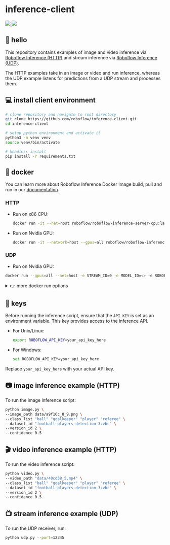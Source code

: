 # inference-client

<a href="https://universe.roboflow.com/roboflow-jvuqo/football-players-detection-3zvbc">
    <img src="https://app.roboflow.com/images/download-dataset-badge.svg"></img>
</a>
<a href="https://universe.roboflow.com/roboflow-jvuqo/football-players-detection-3zvbc/model/">
    <img src="https://app.roboflow.com/images/try-model-badge.svg"></img>
</a>

## 👋 hello

This repository contains examples of image and video inference via [Roboflow Inference (HTTP)](https://github.com/roboflow/inference) and stream inference via [Roboflow Inference (UDP)](https://github.com/roboflow/inference).

The HTTP examples take in an image or video and run inference, whereas the UDP example listens for predictions from a UDP stream and processes them.

## 💻 install client environment

```bash
# clone repository and navigate to root directory
git clone https://github.com/roboflow/inference-client.git
cd inference-client

# setup python environment and activate it
python3 -m venv venv
source venv/bin/activate

# headless install
pip install -r requirements.txt
```

## 🐋 docker

You can learn more about Roboflow Inference Docker Image build, pull and run in our [documentation](https://roboflow.github.io/inference/quickstart/docker/).

### HTTP

- Run on x86 CPU:

  ```bash
  docker run -it --net=host roboflow/roboflow-inference-server-cpu:latest
  ```

- Run on Nvidia GPU:

  ```bash
  docker run -it --network=host --gpus=all roboflow/roboflow-inference-server-gpu:latest
  ```

### UDP

- Run on Nvidia GPU:

```bash
docker run --gpus=all --net=host -e STREAM_ID=0 -e MODEL_ID=<> -e ROBOFLOW_API_KEY=<> roboflow/roboflow-inference-server-udp-gpu:latest
```

<details close>
<summary>👉 more docker run options</summary>

### HTTP

- Run on arm64 CPU:

  ```bash
  docker run -p 9001:9001 roboflow/roboflow-inference-server-arm-cpu:latest
  ```

- Run on Nvidia Jetson with JetPack `4.x`:

  ```bash
  docker run --privileged --net=host --runtime=nvidia roboflow/roboflow-inference-server-jetson:latest
  ```

- Run on Nvidia Jetson with JetPack `5.x`:

  ```bash
  docker run --privileged --net=host --runtime=nvidia roboflow/roboflow-inference-server-jetson-5.1.1:latest
  ```

### UDP

We only support one UDP container at the moment. Refer to the UDP command from earlier to set up UDP.

</details>

## 🔑 keys

Before running the inference script, ensure that the `API_KEY` is set as an environment variable. This key provides access to the inference API.

- For Unix/Linux:

  ```bash
  export ROBOFLOW_API_KEY=your_api_key_here
  ```

- For Windows:

  ```bash
  set ROBOFLOW_API_KEY=your_api_key_here
  ```

Replace `your_api_key_here` with your actual API key.

## 📷 image inference example (HTTP)

To run the image inference script:

```bash
python image.py \
--image_path data/a9f16c_8_9.png \
--class_list "ball" "goalkeeper" "player" "referee" \
--dataset_id "football-players-detection-3zvbc" \
--version_id 2 \
--confidence 0.5
```

## 🎬 video inference example (HTTP)

To run the video inference script:

```bash
python video.py \
--video_path "data/40cd38_5.mp4" \
--class_list "ball" "goalkeeper" "player" "referee" \
--dataset_id "football-players-detection-3zvbc" \
--version_id 2 \
--confidence 0.5
```

## 📺 stream inference example (UDP)

To run the UDP receiver, run:

```bash
python udp.py --port=12345
```
